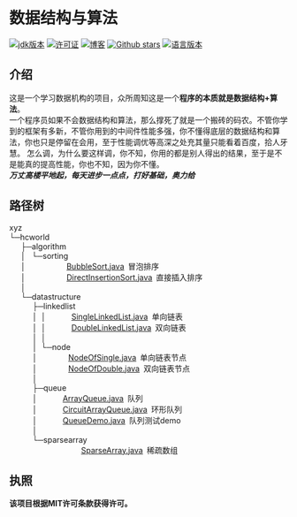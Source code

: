 # 数据结构与算法

[![jdk版本](https://img.shields.io/badge/java-1.8+-green.svg)](https://www.oracle.com/technetwork/java/javase/downloads/jdk8-downloads-2133151.html)
[![许可证](https://img.shields.io/badge/license-MIT-blue.svg)](https://github.com/z875479694h/DataStructureAndAlgorithm/blob/master/LICENSE)
[![博客](https://img.shields.io/badge/blog-Kenith–Zhang-blueviolet.svg)](https://hcworld.xyz)
[![Github stars](https://img.shields.io/github/stars/z875479694h/DataStructureAndAlgorithm.svg)](https://github.com/z875479694h/DataStructureAndAlgorithm)
[![语言版本](https://img.shields.io/badge/language-English-red.svg)](https://github.com/z875479694h/DataStructureAndAlgorithm/blob/master/README.en.md)
## 介绍
这是一个学习数据机构的项目，众所周知这是一个**程序的本质就是数据结构+算法**。  
一个程序员如果不会数据结构和算法，那么撑死了就是一个搬砖的码农。不管你学到的框架有多新，不管你用到的中间件性能多强，你不懂得底层的数据结构和算法，你也只是停留在会用，至于性能调优等高深之处充其量只能看着百度，拾人牙慧。
怎么调，为什么要这样调，你不知，你用的都是别人得出的结果，至于是不是能真的提高性能，你也不知，因为你不懂。  
***万丈高楼平地起，每天进步一点点，打好基础，奥力给***

## 路径树
xyz  
└─hcworld  
&ensp;&ensp;&ensp;├─algorithm  
&ensp;&ensp;&ensp;│&ensp;&nbsp;└─sorting  
&ensp;&ensp;&ensp;│&emsp;&emsp;&emsp;&emsp;&emsp;&nbsp;[BubbleSort.java](https://github.com/z875479694h/DataStructureAndAlgorithm/blob/master/src/xyz/hcworld/algorithm/sorting/BubbleSort.java "冒泡排序")&ensp;冒泡排序  
&ensp;&ensp;&ensp;│&emsp;&emsp;&emsp;&emsp;&emsp;&nbsp;[DirectInsertionSort.java](https://github.com/z875479694h/DataStructureAndAlgorithm/blob/master/src/xyz/hcworld/algorithm/sorting/DirectInsertionSort.java "直接插入排序")&ensp;直接插入排序  
&ensp;&ensp;&ensp;│    
&ensp;&ensp;&ensp;└─datastructure    
&ensp;&ensp;&ensp;&ensp;&ensp;&ensp;├─linkedlist    
&ensp;&ensp;&ensp;&ensp;&ensp;&ensp;│&ensp;│&emsp;&emsp;&emsp;&nbsp;[SingleLinkedList.java](https://github.com/z875479694h/DataStructureAndAlgorithm/blob/master/src/xyz/hcworld/datastructure/linkedlist/SingleLinkedList.java "单向链表")&ensp;单向链表  
&ensp;&ensp;&ensp;&ensp;&ensp;&ensp;│&ensp;│&emsp;&emsp;&emsp;&nbsp;[DoubleLinkedList.java](https://github.com/z875479694h/DataStructureAndAlgorithm/blob/master/src/xyz/hcworld/datastructure/linkedlist/DoubleLinkedList.java "双向链表")&ensp;双向链表  
&ensp;&ensp;&ensp;&ensp;&ensp;&ensp;│&ensp;│  
&ensp;&ensp;&ensp;&ensp;&ensp;&ensp;│&ensp;└─node   
&ensp;&ensp;&ensp;&ensp;&ensp;&ensp;│&emsp;&emsp;&emsp;&emsp;[NodeOfSingle.java](https://github.com/z875479694h/DataStructureAndAlgorithm/blob/master/src/xyz/hcworld/datastructure/linkedlist/node/NodeOfSingle.java "单向链表节点")&ensp;单向链表节点  
&ensp;&ensp;&ensp;&ensp;&ensp;&ensp;│&emsp;&emsp;&emsp;&emsp;[NodeOfDouble.java](https://github.com/z875479694h/DataStructureAndAlgorithm/blob/master/src/xyz/hcworld/datastructure/linkedlist/node/NodeOfDouble.java "双向链表节点")&ensp;双向链表节点  
&ensp;&ensp;&ensp;&ensp;&ensp;&ensp;│  
&ensp;&ensp;&ensp;&ensp;&ensp;&ensp;├─queue   
&ensp;&ensp;&ensp;&ensp;&ensp;&ensp;│&emsp;&emsp;&emsp;&nbsp;[ArrayQueue.java](https://github.com/z875479694h/DataStructureAndAlgorithm/blob/master/src/xyz/hcworld/datastructure/queue/ArrayQueue.java "队列")&ensp;队列  
&ensp;&ensp;&ensp;&ensp;&ensp;&ensp;│&emsp;&emsp;&emsp;&nbsp;[CircuitArrayQueue.java](https://github.com/z875479694h/DataStructureAndAlgorithm/blob/master/src/xyz/hcworld/datastructure/queue/CircuitArrayQueue.java "环形队列")&ensp;环形队列  
&ensp;&ensp;&ensp;&ensp;&ensp;&ensp;│&emsp;&emsp;&emsp;&nbsp;[QueueDemo.java](https://github.com/z875479694h/DataStructureAndAlgorithm/blob/master/src/xyz/hcworld/datastructure/queue/QueueDemo.java "队列测试")&ensp;队列测试demo  
&ensp;&ensp;&ensp;&ensp;&ensp;&ensp;│    
&ensp;&ensp;&ensp;&ensp;&ensp;&ensp;└─sparsearray    
&ensp;&ensp;&ensp;&ensp;&ensp;&ensp;&ensp;&ensp;&ensp;&ensp;&ensp;&nbsp;&ensp;&ensp;&ensp;&ensp;&ensp;&ensp;&ensp;[SparseArray.java](https://github.com/z875479694h/DataStructureAndAlgorithm/blob/master/src/xyz/hcworld/datastructure/sparsearray/SparseArray.java "稀疏数组")&ensp;稀疏数组  
## 执照
**该项目根据MIT许可条款获得许可。**